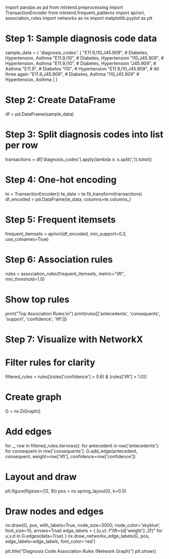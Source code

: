 import pandas as pd
from mlxtend.preprocessing import TransactionEncoder
from mlxtend.frequent_patterns import apriori, association_rules
import networkx as nx
import matplotlib.pyplot as plt

# Step 1: Sample diagnosis code data
sample_data = {
    'diagnosis_codes': [
        "E11.9,I10,J45.909",      # Diabetes, Hypertension, Asthma
        "E11.9,I10",              # Diabetes, Hypertension
        "I10,J45.909",            # Hypertension, Asthma
        "E11.9,I10",              # Diabetes, Hypertension
        "J45.909",                # Asthma
        "E11.9",                  # Diabetes
        "I10",                    # Hypertension
        "E11.9,I10,J45.909",      # All three again
        "E11.9,J45.909",          # Diabetes, Asthma
        "I10,J45.909"             # Hypertension, Asthma
    ]
}

# Step 2: Create DataFrame
df = pd.DataFrame(sample_data)

# Step 3: Split diagnosis codes into list per row
transactions = df['diagnosis_codes'].apply(lambda x: x.split(',')).tolist()

# Step 4: One-hot encoding
te = TransactionEncoder()
te_data = te.fit_transform(transactions)
df_encoded = pd.DataFrame(te_data, columns=te.columns_)

# Step 5: Frequent itemsets
frequent_itemsets = apriori(df_encoded, min_support=0.3, use_colnames=True)

# Step 6: Association rules
rules = association_rules(frequent_itemsets, metric="lift", min_threshold=1.0)

# Show top rules
print("Top Association Rules:\n")
print(rules[['antecedents', 'consequents', 'support', 'confidence', 'lift']])

# Step 7: Visualize with NetworkX
# Filter rules for clarity
filtered_rules = rules[(rules['confidence'] > 0.6) & (rules['lift'] > 1.0)]

# Create graph
G = nx.DiGraph()

# Add edges
for _, row in filtered_rules.iterrows():
    for antecedent in row['antecedents']:
        for consequent in row['consequents']:
            G.add_edge(antecedent, consequent, weight=row['lift'], confidence=row['confidence'])

# Layout and draw
plt.figure(figsize=(12, 8))
pos = nx.spring_layout(G, k=0.5)

# Draw nodes and edges
nx.draw(G, pos, with_labels=True, node_size=3000, node_color='skyblue', font_size=10, arrows=True)
edge_labels = { (u,v): f"lift={d['weight']:.2f}" for u,v,d in G.edges(data=True) }
nx.draw_networkx_edge_labels(G, pos, edge_labels=edge_labels, font_color='red')

plt.title("Diagnosis Code Association Rules (Network Graph)")
plt.show()

